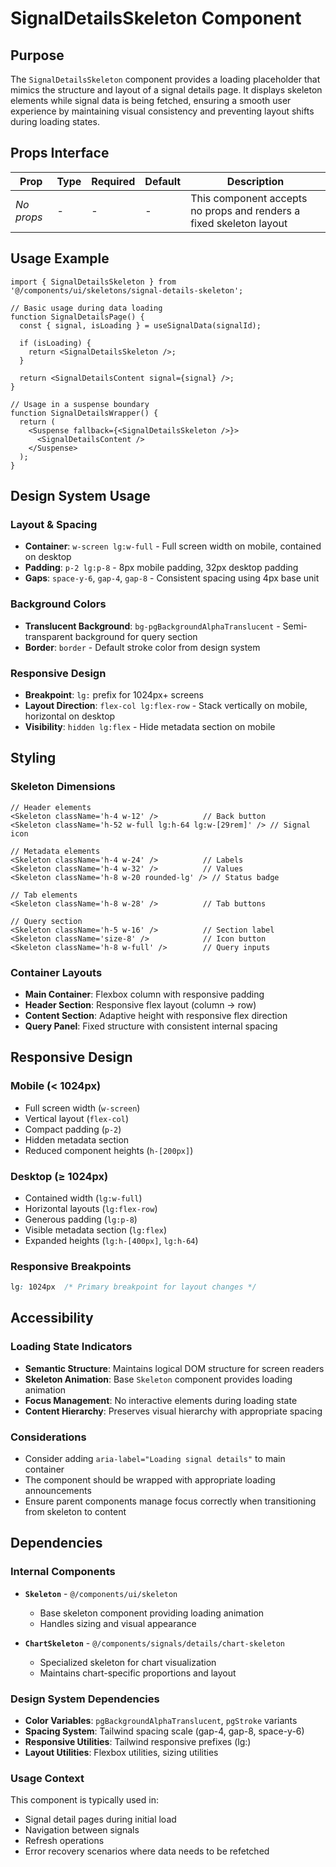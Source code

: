 # SignalDetailsSkeleton Component

## Purpose
The `SignalDetailsSkeleton` component provides a loading placeholder that mimics the structure and layout of a signal details page. It displays skeleton elements while signal data is being fetched, ensuring a smooth user experience by maintaining visual consistency and preventing layout shifts during loading states.

## Props Interface

| Prop | Type | Required | Default | Description |
|------|------|----------|---------|-------------|
| *No props* | - | - | - | This component accepts no props and renders a fixed skeleton layout |

## Usage Example

```tsx
import { SignalDetailsSkeleton } from '@/components/ui/skeletons/signal-details-skeleton';

// Basic usage during data loading
function SignalDetailsPage() {
  const { signal, isLoading } = useSignalData(signalId);

  if (isLoading) {
    return <SignalDetailsSkeleton />;
  }

  return <SignalDetailsContent signal={signal} />;
}

// Usage in a suspense boundary
function SignalDetailsWrapper() {
  return (
    <Suspense fallback={<SignalDetailsSkeleton />}>
      <SignalDetailsContent />
    </Suspense>
  );
}
```

## Design System Usage

### Layout & Spacing
- **Container**: `w-screen lg:w-full` - Full screen width on mobile, contained on desktop
- **Padding**: `p-2 lg:p-8` - 8px mobile padding, 32px desktop padding
- **Gaps**: `space-y-6`, `gap-4`, `gap-8` - Consistent spacing using 4px base unit

### Background Colors
- **Translucent Background**: `bg-pgBackgroundAlphaTranslucent` - Semi-transparent background for query section
- **Border**: `border` - Default stroke color from design system

### Responsive Design
- **Breakpoint**: `lg:` prefix for 1024px+ screens
- **Layout Direction**: `flex-col lg:flex-row` - Stack vertically on mobile, horizontal on desktop
- **Visibility**: `hidden lg:flex` - Hide metadata section on mobile

## Styling

### Skeleton Dimensions
```tsx
// Header elements
<Skeleton className='h-4 w-12' />          // Back button
<Skeleton className='h-52 w-full lg:h-64 lg:w-[29rem]' /> // Signal icon

// Metadata elements  
<Skeleton className='h-4 w-24' />          // Labels
<Skeleton className='h-4 w-32' />          // Values
<Skeleton className='h-8 w-20 rounded-lg' /> // Status badge

// Tab elements
<Skeleton className='h-8 w-28' />          // Tab buttons

// Query section
<Skeleton className='h-5 w-16' />          // Section label
<Skeleton className='size-8' />            // Icon button
<Skeleton className='h-8 w-full' />        // Query inputs
```

### Container Layouts
- **Main Container**: Flexbox column with responsive padding
- **Header Section**: Responsive flex layout (column → row)
- **Content Section**: Adaptive height with responsive flex direction
- **Query Panel**: Fixed structure with consistent internal spacing

## Responsive Design

### Mobile (< 1024px)
- Full screen width (`w-screen`)
- Vertical layout (`flex-col`)
- Compact padding (`p-2`)
- Hidden metadata section
- Reduced component heights (`h-[200px]`)

### Desktop (≥ 1024px)
- Contained width (`lg:w-full`)
- Horizontal layouts (`lg:flex-row`)
- Generous padding (`lg:p-8`)
- Visible metadata section (`lg:flex`)
- Expanded heights (`lg:h-[400px]`, `lg:h-64`)

### Responsive Breakpoints
```css
lg: 1024px  /* Primary breakpoint for layout changes */
```

## Accessibility

### Loading State Indicators
- **Semantic Structure**: Maintains logical DOM structure for screen readers
- **Skeleton Animation**: Base `Skeleton` component provides loading animation
- **Focus Management**: No interactive elements during loading state
- **Content Hierarchy**: Preserves visual hierarchy with appropriate spacing

### Considerations
- Consider adding `aria-label="Loading signal details"` to main container
- The component should be wrapped with appropriate loading announcements
- Ensure parent components manage focus correctly when transitioning from skeleton to content

## Dependencies

### Internal Components
- **`Skeleton`** - `@/components/ui/skeleton`
  - Base skeleton component providing loading animation
  - Handles sizing and visual appearance

- **`ChartSkeleton`** - `@/components/signals/details/chart-skeleton`
  - Specialized skeleton for chart visualization
  - Maintains chart-specific proportions and layout

### Design System Dependencies
- **Color Variables**: `pgBackgroundAlphaTranslucent`, `pgStroke` variants
- **Spacing System**: Tailwind spacing scale (gap-4, gap-8, space-y-6)
- **Responsive Utilities**: Tailwind responsive prefixes (lg:)
- **Layout Utilities**: Flexbox utilities, sizing utilities

### Usage Context
This component is typically used in:
- Signal detail pages during initial load
- Navigation between signals
- Refresh operations
- Error recovery scenarios where data needs to be refetched